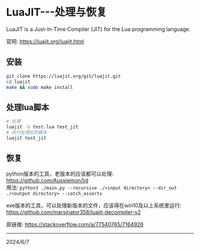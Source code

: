 # LuaJIT---处理与恢复

LuaJIT is a Just-In-Time Compiler (JIT) for the Lua programming language.  

官网: https://luajit.org/luajit.html  

## 安装
```bash
git clone https://luajit.org/git/luajit.git
cd luajit
make && sudo make install
```

## 处理lua脚本
```bash
# 处理
luajit -b test.lua test_jit
# 执行处理后的脚本
luajit test_jit
```

## 恢复

python版本的工具，老版本的应该都可以处理: https://github.com/Aussiemon/ljd  
用法: `python3 ./main.py --recursive ./<input directory> --dir_out ./<output directory> --catch_asserts`  

exe版本的工具，可以处理新版本的文件，应该得在win10及以上系统里运行: https://github.com/marsinator358/luajit-decompiler-v2  

原链接: https://stackoverflow.com/a/77540765/7164926  


---
2024/6/7  
